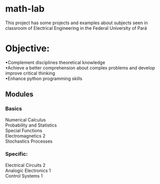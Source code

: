 # math-lab
This project has some projects and examples about subjects seen in classroom
of Electrical Engineering in the Federal University of Pará

# Objective:
•Complement disciplines theoretical knowledge
\
•Achieve a better comprehension about complex problems and develop improve
critical thinking
\
•Enhance python programming skills

## Modules

### Basics
Numerical Calculus \
Probability and Statistics \
Special Functions \
Electromagnetics 2 \
Stochastics Processes

### Specific:
Electrical Circuits 2 \
Analogic Electronics 1 \
Control Systems 1
